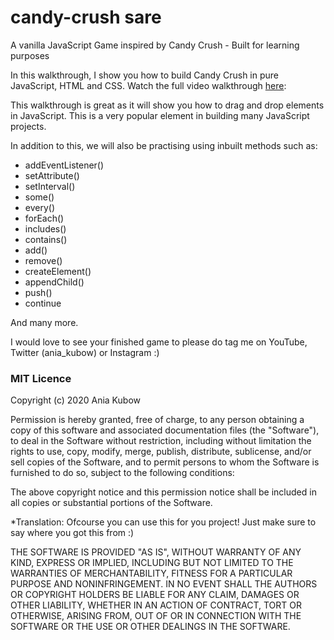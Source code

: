 # candy-crush sare
A vanilla JavaScript Game inspired by Candy Crush - Built for learning purposes

In this walkthrough, I show you how to build Candy Crush in pure JavaScript, HTML and CSS. Watch the full video walkthrough [here](https://youtu.be/XD5sZWxwJUk): 

This walkthrough is great as it will show you how to drag and drop elements in JavaScript. This is a very popular element in building many JavaScript projects.

In addition to this, we will also be practising using inbuilt methods such as:

- addEventListener()
- setAttribute()
- setInterval()
- some()
- every()
- forEach()
- includes()
- contains()
- add()
- remove()
- createElement()
- appendChild()
- push()
- continue

And many more.

I would love to see your finished game to please do tag me on YouTube, Twitter (ania_kubow) or Instagram :)


### MIT Licence

Copyright (c) 2020 Ania Kubow

Permission is hereby granted, free of charge, to any person obtaining a copy of this software and associated documentation files (the "Software"), to deal in the Software without restriction, including without limitation the rights to use, copy, modify, merge, publish, distribute, sublicense, and/or sell copies of the Software, and to permit persons to whom the Software is furnished to do so, subject to the following conditions:

The above copyright notice and this permission notice shall be included in all copies or substantial portions of the Software.

*Translation: Ofcourse you can use this for you project! Just make sure to say where you got this from :)

THE SOFTWARE IS PROVIDED "AS IS", WITHOUT WARRANTY OF ANY KIND, EXPRESS OR IMPLIED, INCLUDING BUT NOT LIMITED TO THE WARRANTIES OF MERCHANTABILITY, FITNESS FOR A PARTICULAR PURPOSE AND NONINFRINGEMENT. IN NO EVENT SHALL THE AUTHORS OR COPYRIGHT HOLDERS BE LIABLE FOR ANY CLAIM, DAMAGES OR OTHER LIABILITY, WHETHER IN AN ACTION OF CONTRACT, TORT OR OTHERWISE, ARISING FROM, OUT OF OR IN CONNECTION WITH THE SOFTWARE OR THE USE OR OTHER DEALINGS IN THE SOFTWARE.

